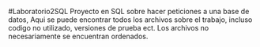 #Laboratorio2SQL
Proyecto en SQL sobre hacer peticiones a una base de datos, Aqui se puede encontrar todos los archivos sobre el trabajo, incluso codigo no utilizado, versiones de prueba ect. Los archivos no necesariamente se encuentran ordenados.
